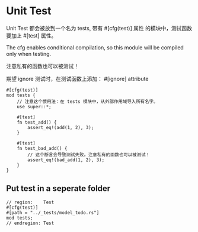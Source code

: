 # Unit Test
Unit Test 都会被放到一个名为 tests, 带有 #[cfg(test)] 属性 的模块中，测试函数要加上 #[test] 属性。

The cfg enables conditional compilation, so this module will be compiled only when testing.

注意私有的函数也可以被测试！

期望 ignore 测试时，在测试函数上添加： #[ignore] attribute

```
#[cfg(test)]
mod tests {
    // 注意这个惯用法：在 tests 模块中，从外部作用域导入所有名字。
    use super::*;

    #[test]
    fn test_add() {
        assert_eq!(add(1, 2), 3);
    }

    #[test]
    fn test_bad_add() {
        // 这个断言会导致测试失败。注意私有的函数也可以被测试！
        assert_eq!(bad_add(1, 2), 3);
    }
}
```

## Put test in a seperate folder

```
// region:    Test
#[cfg(test)]
#[path = "../_tests/model_todo.rs"]
mod tests;
// endregion: Test
```

